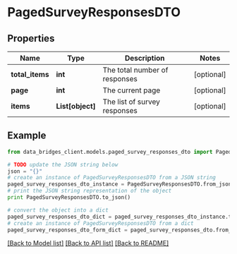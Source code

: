 # PagedSurveyResponsesDTO


## Properties

Name | Type | Description | Notes
------------ | ------------- | ------------- | -------------
**total_items** | **int** | The total number of responses | [optional] 
**page** | **int** | The current page | [optional] 
**items** | **List[object]** | The list of survey responses | [optional] 

## Example

```python
from data_bridges_client.models.paged_survey_responses_dto import PagedSurveyResponsesDTO

# TODO update the JSON string below
json = "{}"
# create an instance of PagedSurveyResponsesDTO from a JSON string
paged_survey_responses_dto_instance = PagedSurveyResponsesDTO.from_json(json)
# print the JSON string representation of the object
print PagedSurveyResponsesDTO.to_json()

# convert the object into a dict
paged_survey_responses_dto_dict = paged_survey_responses_dto_instance.to_dict()
# create an instance of PagedSurveyResponsesDTO from a dict
paged_survey_responses_dto_form_dict = paged_survey_responses_dto.from_dict(paged_survey_responses_dto_dict)
```
[[Back to Model list]](../README.md#documentation-for-models) [[Back to API list]](../README.md#documentation-for-api-endpoints) [[Back to README]](../README.md)


